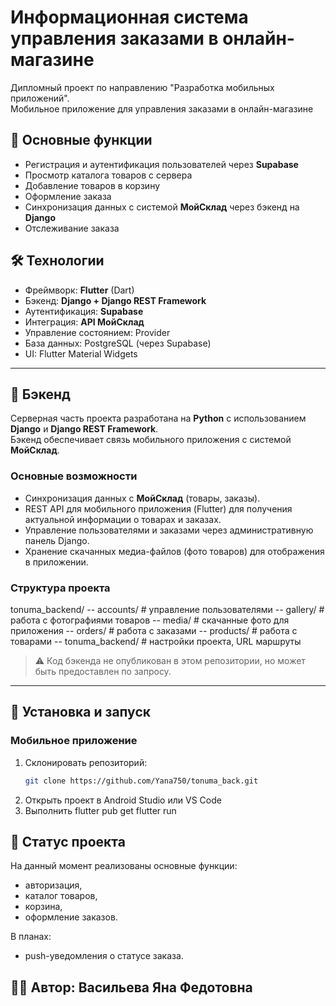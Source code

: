 # Информационная система управления заказами в онлайн-магазине

Дипломный проект по направлению "Разработка мобильных приложений".  
Мобильное приложение для управления заказами в онлайн-магазине

## 📱 Основные функции
- Регистрация и аутентификация пользователей через **Supabase**
- Просмотр каталога товаров с сервера
- Добавление товаров в корзину
- Оформление заказа
- Синхронизация данных с системой **МойСклад** через бэкенд на **Django**
- Отслеживание заказа

## 🛠️ Технологии
- Фреймворк: **Flutter** (Dart)
- Бэкенд: **Django + Django REST Framework**
- Аутентификация: **Supabase**
- Интеграция: **API МойСклад**
- Управление состоянием: Provider 
- База данных: PostgreSQL (через Supabase)
- UI: Flutter Material Widgets

---------------------------------------------------------------------------------------------------------
## 🔧 Бэкенд

Серверная часть проекта разработана на **Python** с использованием **Django** и **Django REST Framework**.  
Бэкенд обеспечивает связь мобильного приложения с системой **МойСклад**.

### Основные возможности
- Синхронизация данных с **МойСклад** (товары, заказы).
- REST API для мобильного приложения (Flutter) для получения актуальной информации о товарах и заказах.
- Управление пользователями и заказами через административную панель Django.
- Хранение скачанных медиа-файлов (фото товаров) для отображения в приложении.

### Структура проекта
tonuma_backend/
-- accounts/ # управление пользователями
-- gallery/ # работа с фотографиями товаров
-- media/ # скачанные фото для приложения
-- orders/ # работа с заказами
-- products/ # работа с товарами
-- tonuma_backend/ # настройки проекта, URL маршруты

> ⚠️ Код бэкенда не опубликован в этом репозитории, но может быть предоставлен по запросу.

---------------------------------------------------------------------------------------------------------

## 🚀 Установка и запуск
### Мобильное приложение
1. Склонировать репозиторий:
   ```bash
   git clone https://github.com/Yana750/tonuma_back.git
2. Открыть проект в Android Studio или VS Code
3. Выполнить
   flutter pub get
   flutter run

## 📌 Статус проекта
На данный момент реализованы основные функции:
- авторизация,
- каталог товаров,
- корзина,
- оформление заказов.

В планах:
- push-уведомления о статусе заказа.

## 👨‍💻 Автор: Васильева Яна Федотовна